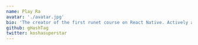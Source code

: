 ```yaml
---
name: Play Ra 
avatar: './avatar.jpg'
bio: 'The creator of the first runet course on React Native. Actively advocating for the development of the Open Source community. I am sure that the line between front-end and back-end development has been erased thanks to products such as the Amazon AWS Amplify framework. Creating a course on React Native mobile application development in the React Native + GraphQL + AWS Amplify stack.'
github: gHashTag
twitter: koshasuperstar
---
```

